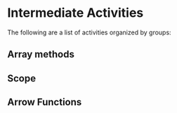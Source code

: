 # Intermediate Activities

The following are a list of activities organized by groups:

## Array methods

## Scope

## Arrow Functions
